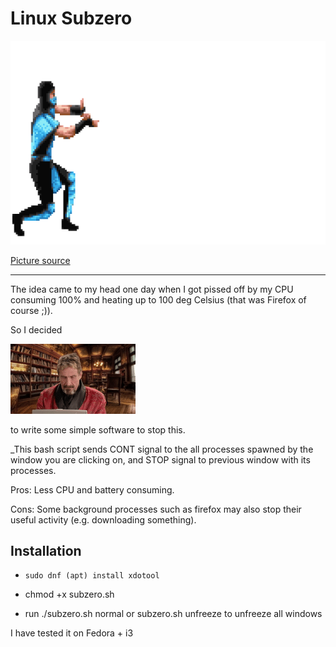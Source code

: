# Linux Subzero



![subzero](sz.gif)

[Picture source](https://www.deviantart.com/jjbamortalkombat/art/Mortal-Kombat-2-Sub-Zero-gif-freeze-595259507)


***

The idea came to my head one day when I got pissed off by my CPU consuming 100% and heating up to 100 deg Celsius (that was Firefox of course ;)).         

So I decided

![idol](McAfee.gif)

to write some simple  software to stop this.

<Plug>_This bash script sends CONT signal to the all processes spawned by the window you are clicking on, and STOP signal to previous window with its processes.  

Pros: Less CPU and battery consuming.

Cons: Some background processes such as firefox may also stop their useful activity (e.g. downloading something).

## Installation

- ```sudo dnf (apt) install xdotool```

- chmod +x subzero.sh 

- run ./subzero.sh normal or subzero.sh unfreeze to unfreeze all windows 

I have tested it on Fedora + i3 
